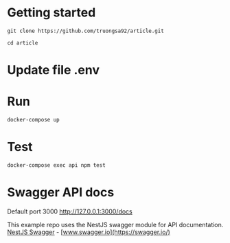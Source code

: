 # Getting started
    git clone https://github.com/truongsa92/article.git

    cd article

# Update file .env

# Run
    docker-compose up 

# Test
    docker-compose exec api npm test


# Swagger API docs
Default port 3000
http://127.0.0.1:3000/docs 


This example repo uses the NestJS swagger module for API documentation. [NestJS Swagger](https://github.com/nestjs/swagger) - [www.swagger.io](https://swagger.io/)
